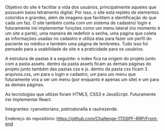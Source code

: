 Objetivo do site é facilitar a vida dos usuários, principalmente aqueles que possuem baixo letramento digital. Por isso, o site está repleto de elementos coloridos e grandes, além de imagens que facilitem a identificação do que cada um faz. O site também conta com um sistema de cadastro/ login e futuramente irei implementar funções como um menu lateral (no momento é um site a parte),  uma maneira de redefinir a senha, uma pagina que coleta as informações usadas no cadastro e utiliza elas para fazer um perfil do paciente ou médico e também uma página de lembretes. Tudo isso foi pensado para a usabilidade do site e a praticidade para os usuários.

A estrutura de pastas é a seguinte: o index fica na origem do projeto junto com a pasta assets. dentro da pasta assets ficam as demais páginas do projeto junto também das pastas css e js. dentro da pasta css ficam 3 arquivos.css, um para o login e cadastro, um para um menu que futuramente vira a ser um menu (por enquanto é apenas um site) e um para as demais páginas.

As tecnologias que utilizei foram HTML5, CSS3 e JavaScript. Futuramente irei implementar React.

Integrantes: ryanvetoriano, pietrodonella e raulrezende.

Endereço do repositório: https://github.com/Challenge-1TDSPF-RRP/Front-end
